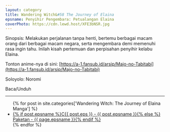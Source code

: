 ```yaml
---
layout: category
title: Wandering Witch&#58 The Journey of Elaina
epsname: Penyihir Pengembara꞉ Petualangan Elaina
coverPhoto: https://cdn.lewd.host/XFE3bNSR.jpg
---
```


Sinopsis: Melakukan perjalanan tanpa henti, bertemu berbagai macam orang dari berbagai macam negara, serta mengembara demi memenuhi rasa ingin tahu. Inilah kisah pertemuan dan perpisahan penyihir kelabu Elaina.

Tonton anime-nya di sini: [https://a-1.fansub.id/arsip/Majo-no-Tabitabi](https://a-1.fansub.id/arsip/Majo-no-Tabitabi)

Soloyolo: Noromi

Baca/Unduh

---
  <ul>
    {% for post in site.categories['Wandering Witch&#58 The Journey of Elaina Manga'] %}
  <li><a class="white pinkhover" href="{{ site.baseurl }}{{ post.url }}">{% if post.epsname %}C{{ post.eps }} - {{ post.epsname }}{% else %} Paketan - {{ page.epsname }}{% endif %}</a></li>
  {% endfor %}
  </ul>